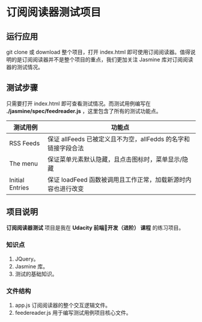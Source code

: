 # 订阅阅读器测试项目

## 运行应用

git clone 或 download 整个项目，打开 index.html 即可使用订阅阅读器。值得说明的是订阅阅读器并不是整个项目的重点，我们更加关注 Jasmine 库对订阅阅读器的测试情况。

## 测试步骤

只需要打开 index.html 即可查看测试情况。而测试用例编写在 **./jasmine/spec/feedreader.js** ，这里包含了所有的测试功能点。

测试用例| 功能点
--|--
RSS Feeds | 保证 allFeeds 已被定义且不为空，allFedds 的名字和链接字段合法
The menu | 保证菜单元素默认隐藏，且点击图标时，菜单显示/隐藏
Initial Entries | 保证 loadFeed 函数被调用且工作正常，加载新源时内容也进行改变

## 项目说明

**订阅阅读器测试** 项目是我在 **Udacity 前端开发（进阶） 课程** 的练习项目。

### 知识点

1. JQuery。
2. Jasmine 库。
3. 测试的基础知识。

### 文件结构

1. app.js 订阅阅读器的整个交互逻辑文件。
2. feedereader.js 用于编写测试用例项目核心文件。